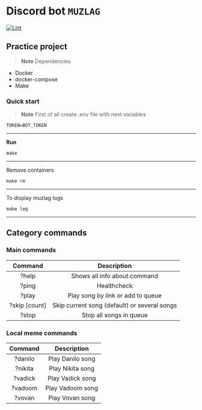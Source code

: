 # Discord bot **``MUZLAG``**
[![Lint](https://github.com/Drozd0f/muzlag/actions/workflows/linter.yml/badge.svg)](https://github.com/Drozd0f/muzlag/actions/workflows/linter.yml)

## Practice project
> **Note**
> Dependencies
* Docker
* docker-compose
* Make

### Quick start
> **Note**
> First of all create .env file with next variables
```
TOKEN=BOT_TOKEN
```

---

**Run**
```shell
make
```

---

Remove containers
```shell
make rm
```

---

To display muzlag logs
```shell
make log
```

---
## Category commands

### Main commands

|    Command    |                  Description                 |
|:-------------:|:--------------------------------------------:|
|     ?help     |         Shows all info about command         |
|     ?ping     |                  Healthcheck                 |
|     ?play     |       Play song by link or add to queue      |
| ?skip [count] | Skip current song (default) or several songs |
|     ?stop     |            Stop all songs in queue           |

### Local meme commands

| Command |    Description   |
|:-------:|:----------------:|
| ?danilo | Play Danilo song |
| ?nikita | Play Nikita song |
| ?vadick | Play Vadick song |
| ?vadoom | Play Vadoom song |
|  ?vovan |  Play Vovan song |
